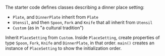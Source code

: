 

The starter code defines classes describing a dinner place setting:

- `Plate`, and `DinnerPlate` inherit from `Plate`
- `Utensil`, and then `Spoon`, `Fork` and `Knife` that all inherit from `Utensil`
- `Custom` (as in "a cultural tradition")

Inherit `PlaceSetting` from `Custom`. Inside `PlaceSetting`, create properties
of type `Spoon`, `Fork`, `Knife` and `DinnerPlate`, in that order. `main()`
creates an instance of `PlaceSetting` to show the initialization order.
